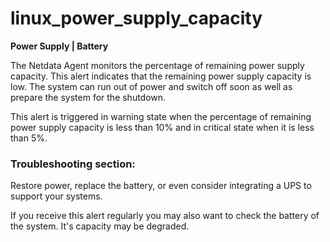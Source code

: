 # linux_power_supply_capacity

**Power Supply | Battery**

The Netdata Agent monitors the percentage of remaining power supply capacity. This alert indicates
that the remaining power supply capacity is low. The system can run out of power and switch off
soon as well as prepare the system for the shutdown.

This alert is triggered in warning state when the percentage of remaining power supply capacity is
less than 10% and in critical state when it is less than 5%.

### Troubleshooting section:

Restore power, replace the battery, or even consider integrating a UPS to
support your systems.

If you receive this alert regularly you may also want to check the battery of the system. It's
capacity may be degraded.
